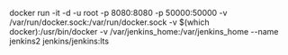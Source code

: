
docker run -it -d  -u root -p 8080:8080 -p 50000:50000 -v /var/run/docker.sock:/var/run/docker.sock -v $(which docker):/usr/bin/docker -v /var/jenkins_home:/var/jenkins_home --name jenkins2 jenkins/jenkins:lts



